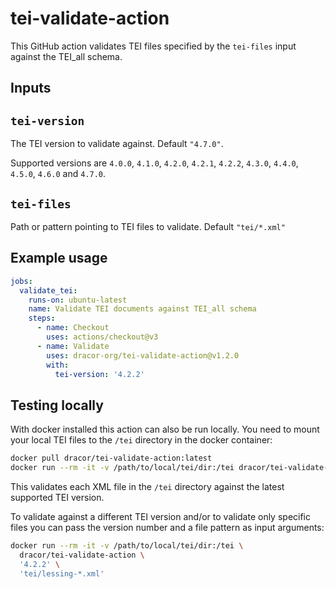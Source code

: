 # tei-validate-action

This GitHub action validates TEI files specified by the `tei-files` input
against the TEI_all schema.

## Inputs

## `tei-version`

The TEI version to validate against. Default `"4.7.0"`.

Supported versions are `4.0.0`, `4.1.0`, `4.2.0`, `4.2.1`, `4.2.2`, `4.3.0`,
`4.4.0`, `4.5.0`, `4.6.0` and `4.7.0`.

## `tei-files`

Path or pattern pointing to TEI files to validate. Default `"tei/*.xml"`

## Example usage

```yaml
jobs:
  validate_tei:
    runs-on: ubuntu-latest
    name: Validate TEI documents against TEI_all schema
    steps:
      - name: Checkout
        uses: actions/checkout@v3
      - name: Validate
        uses: dracor-org/tei-validate-action@v1.2.0
        with:
          tei-version: '4.2.2'


```
## Testing locally

With docker installed this action can also be run locally. You need to mount
your local TEI files to the `/tei` directory in the docker container:

```sh
docker pull dracor/tei-validate-action:latest
docker run --rm -it -v /path/to/local/tei/dir:/tei dracor/tei-validate-action
```

This validates each XML file in the `/tei` directory against the latest
supported TEI version.

To validate against a different TEI version and/or to validate only specific
files you can pass the version number and a file pattern as input arguments:

```sh
docker run --rm -it -v /path/to/local/tei/dir:/tei \
  dracor/tei-validate-action \
  '4.2.2' \
  'tei/lessing-*.xml'
```

